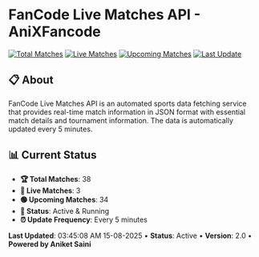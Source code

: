 # FanCode Live Matches API - AniXFancode

[![Total Matches](https://img.shields.io/badge/Total%20Matches-38-blue)](https://github.com/AniketSainiOp/AniXFancode)
[![Live Matches](https://img.shields.io/badge/Live%20Matches-3-red)](https://github.com/AniketSainiOp/AniXFancode)
[![Upcoming Matches](https://img.shields.io/badge/Upcoming%20Matches-34-green)](https://github.com/AniketSainiOp/AniXFancode)
[![Last Update](https://img.shields.io/badge/Last%20Update-03%3A45%3A08%20AM%2015-08-2025-orange)](https://github.com/AniketSainiOp/AniXFancode)

## 📋 About

FanCode Live Matches API is an automated sports data fetching service that provides real-time match information in JSON format with essential match details and tournament information. The data is automatically updated every 5 minutes.

## 📊 Current Status

- **🏆 Total Matches**: 38
- **🔴 Live Matches**: 3
- **🟢 Upcoming Matches**: 34
- **📡 Status**: Active & Running
- **⏰ Update Frequency**: Every 5 minutes

**Last Updated**: 03:45:08 AM 15-08-2025 • **Status**: Active • **Version**: 2.0 • **Powered by Aniket Saini**
